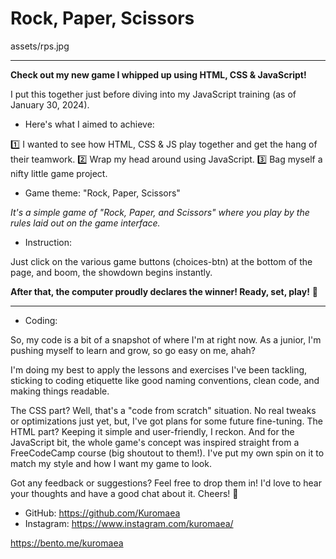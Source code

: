 # Rock, Paper, Scissors

assets/rps.jpg

---

**Check out my new game I whipped up using HTML, CSS & JavaScript!**

I put this together just before diving into my JavaScript training (as of January 30, 2024).

- Here's what I aimed to achieve:

1️⃣ I wanted to see how HTML, CSS & JS play together and get the hang of their teamwork.
2️⃣ Wrap my head around using JavaScript.
3️⃣ Bag myself a nifty little game project.

- Game theme: "Rock, Paper, Scissors"

*It's a simple game of "Rock, Paper, and Scissors" where you play by the rules laid out on the game interface.*

- Instruction:

Just click on the various game buttons (choices-btn) at the bottom of the page, and boom, the showdown begins instantly.

**After that, the computer proudly declares the winner! Ready, set, play!** 🚀

---

- Coding:

So, my code is a bit of a snapshot of where I'm at right now. As a junior, I'm pushing myself to learn and grow, so go easy on me, ahah?

I'm doing my best to apply the lessons and exercises I've been tackling, sticking to coding etiquette like good naming conventions, clean code, and making things readable.

The CSS part? Well, that's a "code from scratch" situation. No real tweaks or optimizations just yet, but, I've got plans for some future fine-tuning. The HTML part? Keeping it simple and user-friendly, I reckon. And for the JavaScript bit, the whole game's concept was inspired straight from a FreeCodeCamp course (big shoutout to them!). I've put my own spin on it to match my style and how I want my game to look.

Got any feedback or suggestions? Feel free to drop them in! I'd love to hear your thoughts and have a good chat about it. Cheers! 🚀





- GitHub: https://github.com/Kuromaea
- Instagram: https://www.instagram.com/kuromaea/

https://bento.me/kuromaea
